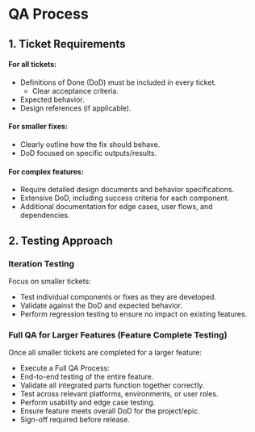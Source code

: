 # QA Process

## 1. Ticket Requirements
#### For all tickets:
- Definitions of Done (DoD) must be included in every ticket.
    - Clear acceptance criteria.
- Expected behavior.
- Design references (if applicable).

#### For smaller fixes:
- Clearly outline how the fix should behave.
- DoD focused on specific outputs/results.
#### For complex features:
- Require detailed design documents and behavior specifications.
- Extensive DoD, including success criteria for each component.
- Additional documentation for edge cases, user flows, and dependencies.

## 2. Testing Approach
### Iteration Testing
Focus on smaller tickets:
- Test individual components or fixes as they are developed.
- Validate against the DoD and expected behavior.
- Perform regression testing to ensure no impact on existing features.

### Full QA for Larger Features (Feature Complete Testing)
Once all smaller tickets are completed for a larger feature:
- Execute a Full QA Process:
- End-to-end testing of the entire feature.
- Validate all integrated parts function together correctly.
- Test across relevant platforms, environments, or user roles.
- Perform usability and edge case testing.
- Ensure feature meets overall DoD for the project/epic.
- Sign-off required before release.